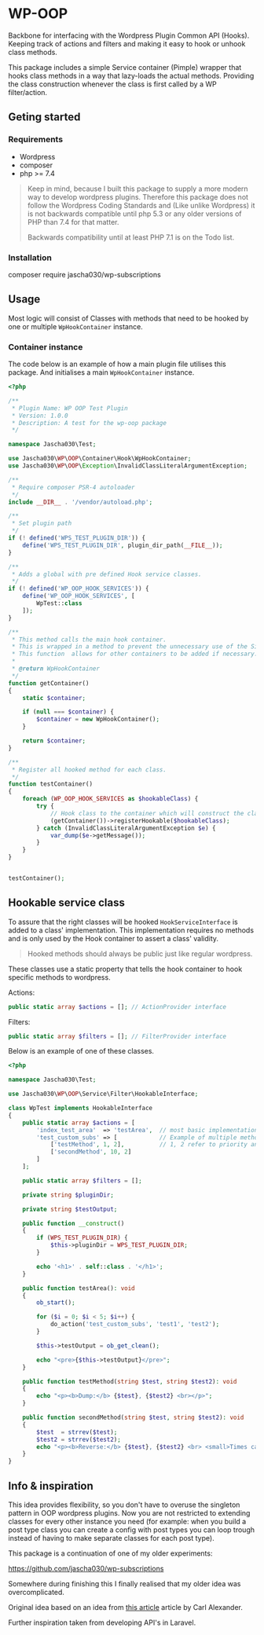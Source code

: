 # WP-OOP

Backbone for interfacing with the Wordpress Plugin Common API (Hooks). Keeping track of actions and filters and making it easy to hook or unhook class methods.

This package includes a simple Service container (Pimple) wrapper that hooks class methods in a way that lazy-loads the actual methods. Providing the class construction whenever the class is first called by a WP filter/action. 

## Geting started

### Requirements

- Wordpress
- composer
- php >= 7.4

> Keep in mind, because I built this package to supply a more modern way to develop wordpress plugins. 
> Therefore this package does not follow the Wordpress Coding Standards and (Like unlike Wordpress) it is not backwards compatible until php 5.3 or any older versions of PHP than 7.4 for that matter.
>
> Backwards compatibility until at least PHP 7.1 is on the Todo list. 

### Installation

composer require jascha030/wp-subscriptions



## Usage

Most logic will consist of Classes with methods that need to be hooked by one or multiple `WpHookContainer` instance.

### Container instance

The code below is an example of how a main plugin file utilises this package. And initialises a main `WpHookContainer` instance.

```php
<?php

/**
 * Plugin Name: WP OOP Test Plugin
 * Version: 1.0.0
 * Description: A test for the wp-oop package
 */

namespace Jascha030\Test;

use Jascha030\WP\OOP\Container\Hook\WpHookContainer;
use Jascha030\WP\OOP\Exception\InvalidClassLiteralArgumentException;

/**
 * Require composer PSR-4 autoloader
 */
include __DIR__ . '/vendor/autoload.php';

/**
 * Set plugin path
 */
if (! defined('WPS_TEST_PLUGIN_DIR')) {
    define('WPS_TEST_PLUGIN_DIR', plugin_dir_path(__FILE__));
}

/**
 * Adds a global with pre defined Hook service classes.
 */
if (! defined('WP_OOP_HOOK_SERVICES')) {
    define('WP_OOP_HOOK_SERVICES', [
        WpTest::class
    ]);
}

/**
 * This method calls the main hook container.
 * This is wrapped in a method to prevent the unnecessary use of the Singleton pattern.
 * This function  allows for other containers to be added if necessary.
 *
 * @return WpHookContainer
 */
function getContainer()
{
    static $container;

    if (null === $container) {
        $container = new WpHookContainer();
    }

    return $container;
}

/**
 * Register all hooked method for each class.
 */
function testContainer()
{
    foreach (WP_OOP_HOOK_SERVICES as $hookableClass) {
        try {
            // Hook class to the container which will construct the class upon first call by a wordpress hook.
            (getContainer())->registerHookable($hookableClass);
        } catch (InvalidClassLiteralArgumentException $e) {
            var_dump($e->getMessage());
        }
    }
}


testContainer();
```

## Hookable service class

To assure that the right classes will be hooked `HookServiceInterface` is added to a class' implementation.
This implementation requires no methods and is only used by the Hook container to assert a class' validity.

> Hooked methods should always be public just like regular wordpress.

These classes use a static property that tells the hook container to hook specific methods to wordpress.

Actions:

```php
public static array $actions = []; // ActionProvider interface
```

Filters:

```php
public static array $filters = []; // FilterProvider interface
```

Below is an example of one of these classes.

```php
<?php

namespace Jascha030\Test;

use Jascha030\WP\OOP\Service\Filter\HookableInterface;

class WpTest implements HookableInterface
{
    public static array $actions = [
        'index_test_area'  => 'testArea',  // most basic implementation: Hook => method
        'test_custom_subs' => [            // Example of multiple methods hooked to one action hook
            ['testMethod', 1, 2],          // 1, 2 refer to priority and expected arguments
            ['secondMethod', 10, 2]
        ]
    ];

    public static array $filters = [];

    private string $pluginDir;

    private string $testOutput;

    public function __construct()
    {
        if (WPS_TEST_PLUGIN_DIR) {
            $this->pluginDir = WPS_TEST_PLUGIN_DIR;
        }

        echo '<h1>' . self::class . '</h1>';
    }

    public function testArea(): void
    {
        ob_start();

        for ($i = 0; $i < 5; $i++) {
            do_action('test_custom_subs', 'test1', 'test2');
        }

        $this->testOutput = ob_get_clean();

        echo "<pre>{$this->testOutput}</pre>";
    }

    public function testMethod(string $test, string $test2): void
    {
        echo "<p><b>Dump:</b> {$test}, {$test2} <br></p>";
    }

    public function secondMethod(string $test, string $test2): void
    {
        $test  = strrev($test);
        $test2 = strrev($test2);
        echo "<p><b>Reverse:</b> {$test}, {$test2} <br> <small>Times called: {$this->called}</small></p>";
    }
}

```
 
 ## Info & inspiration

 This idea provides flexibility, so you don't have to overuse the singleton pattern in OOP wordpress plugins. 
 Now you are not restricted to extending classes for every other instance you need (for example: when you build a post type class you can create a config with post types you can loop trough instead of having to make separate classes for each post type).
 
 This package is a continuation of one of my older experiments:
 
 https://github.com/jascha030/wp-subscriptions
 
 Somewhere during finishing this I finally realised that my older idea was overcomplicated.
 
 Original idea based on an idea from [this article](https://carlalexander.ca/polymorphism-wordpress-interfaces/) article by Carl Alexander.
 
 Further inspiration taken from developing API's in Laravel.
 

 
